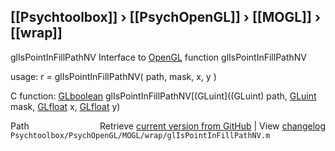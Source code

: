 ## [[Psychtoolbox]] &#8250; [[PsychOpenGL]] &#8250; [[MOGL]] &#8250; [[wrap]]

glIsPointInFillPathNV  Interface to [OpenGL](OpenGL) function glIsPointInFillPathNV  
  
usage:  r = glIsPointInFillPathNV( path, mask, x, y )  
  
C function:  [GLboolean](GLboolean) glIsPointInFillPathNV[(GLuint]((GLuint) path, [GLuint](GLuint) mask, [GLfloat](GLfloat) x, [GLfloat](GLfloat) y)  




<div class="code_header" style="text-align:right;">
  <span style="float:left;">Path&nbsp;&nbsp;</span> <span class="counter">Retrieve <a href=
  "https://raw.github.com/Psychtoolbox-3/Psychtoolbox-3/beta/Psychtoolbox/PsychOpenGL/MOGL/wrap/glIsPointInFillPathNV.m">current version from GitHub</a> | View <a href=
  "https://github.com/Psychtoolbox-3/Psychtoolbox-3/commits/beta/Psychtoolbox/PsychOpenGL/MOGL/wrap/glIsPointInFillPathNV.m">changelog</a></span>
</div>
<div class="code">
  <code>Psychtoolbox/PsychOpenGL/MOGL/wrap/glIsPointInFillPathNV.m</code>
</div>

